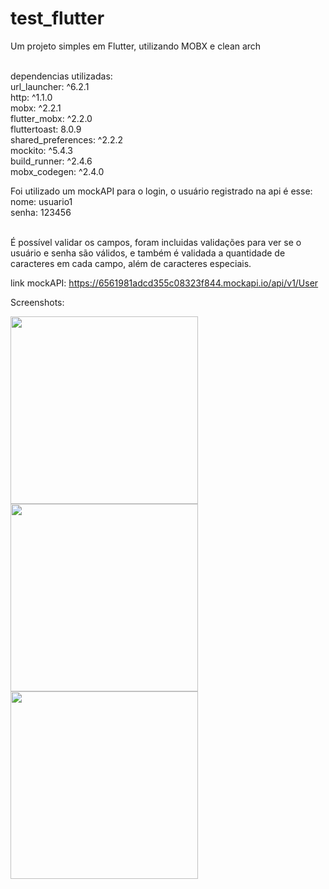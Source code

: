 # test_flutter

Um projeto simples em Flutter, utilizando MOBX e clean arch<br><br>

dependencias utilizadas:<br>
  url_launcher: ^6.2.1<br>
  http: ^1.1.0<br>
  mobx: ^2.2.1<br>
  flutter_mobx: ^2.2.0<br>
  fluttertoast: 8.0.9<br>
  shared_preferences: ^2.2.2<br>
  mockito: ^5.4.3<br>
  build_runner: ^2.4.6<br>
  mobx_codegen: ^2.4.0<br>

Foi utilizado um mockAPI para o login, o usuário registrado na api é esse:<br>
nome: usuario1<br>
senha: 123456<br><br>

É possível validar os campos, foram incluidas validações para ver se o usuário e senha são válidos, e também é validada a quantidade de caracteres em cada campo, além de caracteres especiais.

link mockAPI: https://6561981adcd355c08323f844.mockapi.io/api/v1/User<br>

Screenshots:

<img src='https://github.com/PedroCozzati/Target-Sistemas---Teste-Flutter/assets/80106385/22a3bbb1-0c50-4ba3-83d5-b34692fb4f50' width=300px>
<img src ='https://github.com/PedroCozzati/Target-Sistemas---Teste-Flutter/assets/80106385/158aeb73-adc3-4558-8f6b-c354de17bc65' width=300px>
<img src='https://github.com/PedroCozzati/Target-Sistemas---Teste-Flutter/assets/80106385/aa12dade-9e4d-494b-a119-5d87ab029527' width=300px>

